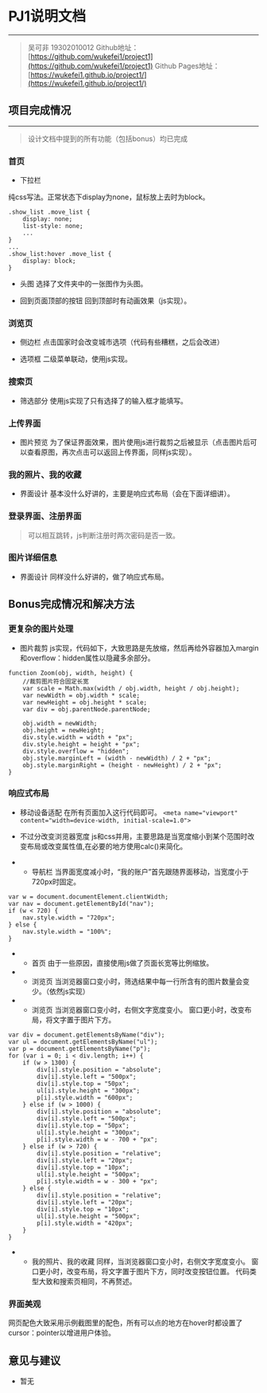 # PJ1说明文档

----------
>   吴可非 19302010012
>   Github地址：[https://github.com/wukefei1/project1](https://github.com/wukefei1/project1)
>   Github Pages地址：[https://wukefei1.github.io/project1/](https://wukefei1.github.io/project1/)

## 项目完成情况
----------
>   设计文档中提到的所有功能（包括bonus）均已完成

### 首页

* 下拉栏

纯css写法。正常状态下display为none，鼠标放上去时为block。

```
.show_list .move_list {
    display: none;
    list-style: none;
    ...
}
...
.show_list:hover .move_list {
    display: block;
}
```

* 头图
选择了文件夹中的一张图作为头图。

* 回到页面顶部的按钮
回到顶部时有动画效果（js实现）。

### 浏览页
* 侧边栏
点击国家时会改变城市选项（代码有些糟糕，之后会改进）

* 选项框
二级菜单联动，使用js实现。

### 搜索页
* 筛选部分
使用js实现了只有选择了的输入框才能填写。

### 上传界面
* 图片预览
为了保证界面效果，图片使用js进行裁剪之后被显示（点击图片后可以查看原图，再次点击可以返回上传界面，同样js实现）。

### 我的照片、我的收藏
* 界面设计
基本没什么好讲的，主要是响应式布局（会在下面详细讲）。

### 登录界面、注册界面
>可以相互跳转，js判断注册时两次密码是否一致。

### 图片详细信息
* 界面设计
同样没什么好讲的，做了响应式布局。





## Bonus完成情况和解决方法

### 更复杂的图片处理
* 图片裁剪
js实现，代码如下，大致思路是先放缩，然后再给外容器加入margin和overflow：hidden属性以隐藏多余部分。

```
function Zoom(obj, width, height) {
    //裁剪图片符合固定长宽
    var scale = Math.max(width / obj.width, height / obj.height);
    var newWidth = obj.width * scale;
    var newHeight = obj.height * scale;
    var div = obj.parentNode.parentNode;

    obj.width = newWidth;
    obj.height = newHeight;
    div.style.width = width + "px";
    div.style.height = height + "px";
    div.style.overflow = "hidden";
    obj.style.marginLeft = (width - newWidth) / 2 + "px";
    obj.style.marginRight = (height - newHeight) / 2 + "px";
}
```

### 响应式布局
* 移动设备适配
在所有页面加入这行代码即可。
`<meta name="viewport" content="width=device-width, initial-scale=1.0">`

* 不过分改变浏览器宽度
js和css并用，主要思路是当宽度缩小到某个范围时改变布局或改变属性值,在必要的地方使用calc()来简化。

* * 导航栏
当界面宽度减小时，“我的账户”首先跟随界面移动，当宽度小于720px时固定。
```
var w = document.documentElement.clientWidth;
var nav = document.getElementById("nav");
if (w < 720) {
    nav.style.width = "720px";
} else {
    nav.style.width = "100%";
}
```

* * 首页
由于一些原因，直接使用js做了页面长宽等比例缩放。

* * 浏览页
当浏览器窗口变小时，筛选结果中每一行所含有的图片数量会变少。（依然js实现）

* * 浏览页
当浏览器窗口变小时，右侧文字宽度变小。
窗口更小时，改变布局，将文字置于图片下方。
```
var div = document.getElementsByName("div");
var ul = document.getElementsByName("ul");
var p = document.getElementsByName("p");
for (var i = 0; i < div.length; i++) {
    if (w > 1300) {
        div[i].style.position = "absolute";
        div[i].style.left = "500px";
        div[i].style.top = "50px";
        ul[i].style.height = "300px";
        p[i].style.width = "600px";
    } else if (w > 1000) {
        div[i].style.position = "absolute";
        div[i].style.left = "500px";
        div[i].style.top = "50px";
        ul[i].style.height = "300px";
        p[i].style.width = w - 700 + "px";
    } else if (w > 720) {
        div[i].style.position = "relative";
        div[i].style.left = "20px";
        div[i].style.top = "10px";
        ul[i].style.height = "500px";
        p[i].style.width = w - 300 + "px";
    } else {
        div[i].style.position = "relative";
        div[i].style.left = "20px";
        div[i].style.top = "10px";
        ul[i].style.height = "500px";
        p[i].style.width = "420px";
    }
}
```

* * 我的照片、我的收藏
同样，当浏览器窗口变小时，右侧文字宽度变小。
窗口更小时，改变布局，将文字置于图片下方，同时改变按钮位置。
代码类型大致和搜索页相同，不再赘述。

### 界面美观
网页配色大致采用示例截图里的配色，所有可以点的地方在hover时都设置了cursor：pointer以增进用户体验。

## 意见与建议
* 暂无

